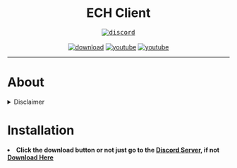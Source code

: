 <h1 align="center">ECH Client</h1>
<p align="center"><kbd><a href="https://discord.gg/jcJKJ6TAPt"><img src="https://discordapp.com/api/guilds/867520549294047232/widget.png?style=banner4" alt="discord"></img></a></kbd>
<br>
<br>
<a href="https://github.com/Great-Lab/SRB2-ECH-Client/releases/download/tag/ECH/ECH.Client.zip"><img src="https://img.shields.io/github/downloads/Great-Lab/SRB2-ECH-Client/ECH/total?color=lightblue&label=Download%20Client&logo=github&logoColor=lightblue&style=for-the-badge" alt="download"></img></a>
<a href="https://www.youtube.com/channel/UCL3XW3JfhRCZpeHJOFAV56Q?sub_confirmation=1"><img src="https://img.shields.io/youtube/channel/subscribers/UCL3XW3JfhRCZpeHJOFAV56Q?color=white&label=youtube&logo=youtube&logoColor=white&style=for-the-badge" alt="youtube"></img></a>
<a href="https://www.youtube.com/channel/UCL3XW3JfhRCZpeHJOFAV56Q?sub_confirmation=1"><img src="https://img.shields.io/youtube/channel/subscribers/UCL3XW3JfhRCZpeHJOFAV56Q?color=white&label=youtube&logo=youtube&logoColor=white&style=for-the-badge" alt="youtube"></img></a>
</p>
<hr/>
<h1>About</h1>
<details>
<summary>Disclaimer</summary>
<li><b>I am not responsible for any harm or damages caused using this program. You've been warned.</b>
</details>
<h1>Installation</h1>
<li><b>Click the download button or not just go to the <a href="https://discord.gg/jcJKJ6TAPt">Discord Server</a>, if not <a href="https://github.com/Great-Lab/SRB2-ECH-Client/releases/download/tag/ECH/ECH.Client.zip">Download Here</a>
